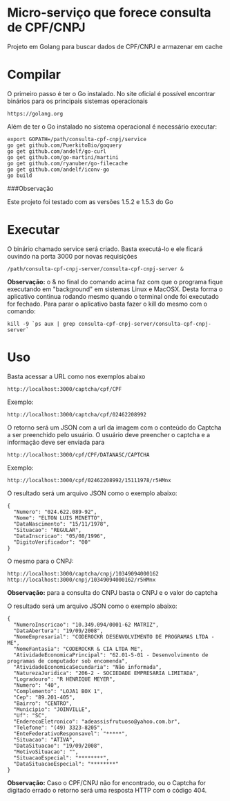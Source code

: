 # Micro-serviço que forece consulta de CPF/CNPJ

Projeto em Golang para buscar dados de CPF/CNPJ e armazenar em cache 

# Compilar

O primeiro passo é ter o Go instalado. No site oficial é possível encontrar binários para os principais sistemas operacionais

    https://golang.org

Além de ter o Go instalado no sistema operacional é necessário executar:

    export GOPATH=/path/consulta-cpf-cnpj/service
    go get github.com/PuerkitoBio/goquery
    go get github.com/andelf/go-curl
    go get github.com/go-martini/martini
    go get github.com/ryanuber/go-filecache
    go get github.com/andelf/iconv-go
    go build

###Observação

Este projeto foi testado com as versões 1.5.2 e 1.5.3 do Go


# Executar

O binário chamado service será criado. Basta executá-lo e ele ficará ouvindo na porta 3000 por novas requisições

    /path/consulta-cpf-cnpj-server/consulta-cpf-cnpj-server &

**Observação:**  o & no final do comando acima faz com que o programa fique executando em "background" em sistemas Linux e MacOSX. Desta forma o aplicativo continua rodando mesmo quando o terminal onde foi executado for fechado. Para parar o aplicativo basta fazer o kill do mesmo com o comando:

    kill -9 `ps aux | grep consulta-cpf-cnpj-server/consulta-cpf-cnpj-server`

# Uso

Basta acessar a URL como nos exemplos abaixo

    http://localhost:3000/captcha/cpf/CPF

Exemplo:

    http://localhost:3000/captcha/cpf/02462208992
    

O retorno será um JSON com a url da imagem com o conteúdo do Captcha a ser preenchido pelo usuário. O usuário deve preencher o captcha e a informação deve ser enviada para 

    http://localhost:3000/cpf/CPF/DATANASC/CAPTCHA

Exemplo:

    http://localhost:3000/cpf/02462208992/15111978/r5HMnx

O resultado será um arquivo JSON como o exemplo abaixo:

    
    {
      "Numero": "024.622.089-92",
      "Nome": "ELTON LUIS MINETTO",
      "DataNascimento": "15/11/1978",
      "Situacao": "REGULAR",
      "DataInscricao": "05/08/1996",
      "DigitoVerificador": "00"
    }

O mesmo para o CNPJ:

    http://localhost:3000/captcha/cnpj/10349094000162
    http://localhost:3000/cnpj/10349094000162/r5HMnx

**Observação:** para a consulta do CNPJ basta o CNPJ e o valor do captcha

O resultado será um arquivo JSON como o exemplo abaixo:


    {
      "NumeroInscricao": "10.349.094/0001-62 MATRIZ",
      "DataAbertura": "19/09/2008",
      "NomeEmpresarial": "CODEROCKR DESENVOLVIMENTO DE PROGRAMAS LTDA - ME",
      "NomeFantasia": "CODEROCKR & CIA LTDA ME",
      "AtividadeEconomicaPrincipal": "62.01-5-01 - Desenvolvimento de programas de computador sob encomenda",
      "AtividadeEconomicaSecundaria": "Não informada",
      "NaturezaJuridica": "206-2 - SOCIEDADE EMPRESARIA LIMITADA",
      "Logradouro": "R HENRIQUE MEYER",
      "Numero": "40",
      "Complemento": "LOJA1 BOX 1",
      "Cep": "89.201-405",
      "Bairro": "CENTRO",
      "Municipio": "JOINVILLE",
      "Uf": "SC",
      "EnderecoEletronico": "adeassisfrutuoso@yahoo.com.br",
      "Telefone": "(49) 3323-8205",
      "EnteFederativoResponsavel": "*****",
      "Situacao": "ATIVA",
      "DataSituacao": "19/09/2008",
      "MotivoSituacao": "",
      "SituacaoEspecial": "********",
      "DataSituacaoEspecial": "********"
    }

**Observação:** Caso o CPF/CNPJ não for encontrado, ou o Captcha for digitado errado o retorno será uma resposta HTTP com o código 404.